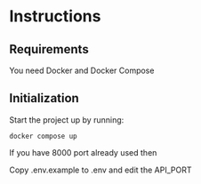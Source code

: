 # Instructions

## Requirements

You need Docker and Docker Compose

## Initialization

Start the project up by running:

```
docker compose up
```

If you have 8000 port already used then

Copy .env.example to .env and edit the API_PORT

